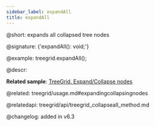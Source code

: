 ```yaml
---
sidebar_label: expandAll
title: expandAll
---          
```


@short: expands all collapsed tree nodes

@signature: {'expandAll(): void;'}

@example:
treegrid.expandAll();


@descr:

**Related sample**: [TreeGrid. Expand/Collapse nodes](https://snippet.dhtmlx.com/1grpsaa2)

@related: treegrid/usage.md#expandingcollapsingnodes


@relatedapi:
treegrid/api/treegrid_collapseall_method.md

@changelog: added in v6.3